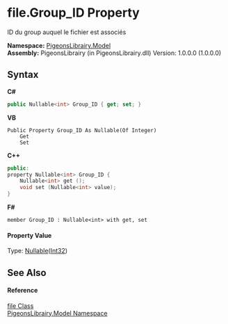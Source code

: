 # file.Group_ID Property 
 

ID du group auquel le fichier est associés

**Namespace:**&nbsp;<a href="740f9e4a-e251-715e-60bf-e906871d97b4">PigeonsLibrairy.Model</a><br />**Assembly:**&nbsp;PigeonsLibrairy (in PigeonsLibrairy.dll) Version: 1.0.0.0 (1.0.0.0)

## Syntax

**C#**<br />
``` C#
public Nullable<int> Group_ID { get; set; }
```

**VB**<br />
``` VB
Public Property Group_ID As Nullable(Of Integer)
	Get
	Set
```

**C++**<br />
``` C++
public:
property Nullable<int> Group_ID {
	Nullable<int> get ();
	void set (Nullable<int> value);
}
```

**F#**<br />
``` F#
member Group_ID : Nullable<int> with get, set

```


#### Property Value
Type: <a href="http://msdn2.microsoft.com/en-us/library/b3h38hb0" target="_blank">Nullable</a>(<a href="http://msdn2.microsoft.com/en-us/library/td2s409d" target="_blank">Int32</a>)

## See Also


#### Reference
<a href="bc367c74-242e-d302-4919-fcd1d70eb58d">file Class</a><br /><a href="740f9e4a-e251-715e-60bf-e906871d97b4">PigeonsLibrairy.Model Namespace</a><br />